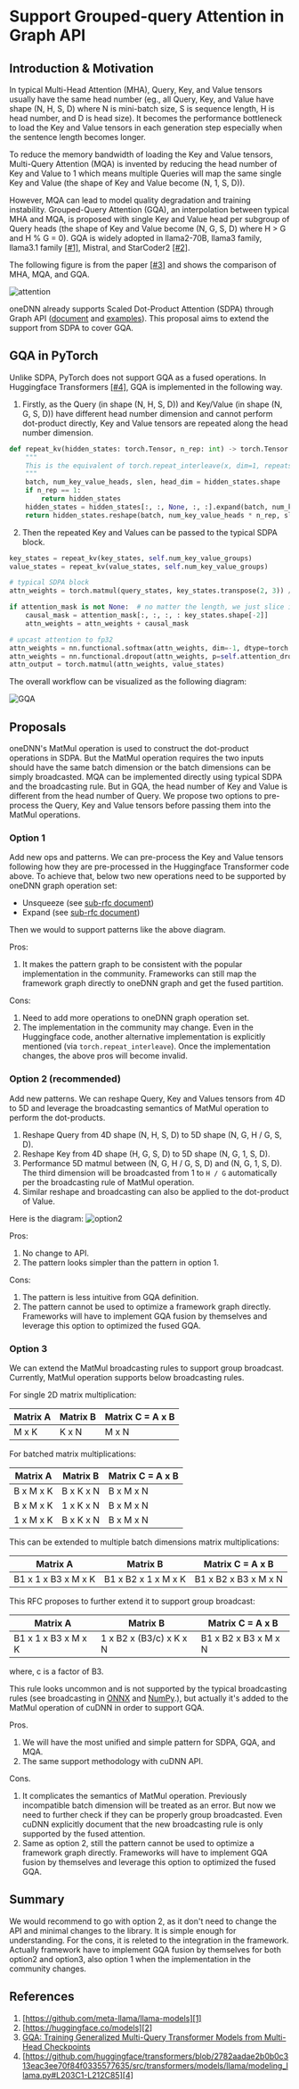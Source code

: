 # Support Grouped-query Attention in Graph API

## Introduction & Motivation

In typical Multi-Head Attention (MHA), Query, Key, and Value tensors usually
have the same head number (eg., all Query, Key, and Value have shape (N, H, S,
D) where N is mini-batch size, S is sequence length, H is head number, and D is
head size). It becomes the performance bottleneck to load the Key and Value
tensors in each generation step especially when the sentence length becomes
longer.

To reduce the memory bandwidth of loading the Key and Value tensors, Multi-Query
Attention (MQA) is invented by reducing the head number of Key and Value to 1
which means multiple Queries will map the same single Key and Value (the shape
of Key and Value become (N, 1, S, D)).

However, MQA can lead to model quality degradation and training instability.
Grouped-Query Attention (GQA), an interpolation between typical MHA and MQA, is
proposed with single Key and Value head per subgroup of Query heads (the shape
of Key and Value become (N, G, S, D) where H > G and H % G = 0). GQA is widely
adopted in llama2-70B, llama3 family, llama3.1 family [[#1]][1], Mistral, and
StarCoder2 [[#2]][2].

The following figure is from the paper [[#3]][3] and shows the comparison of
MHA, MQA, and GQA.

![attention](attention.png)

oneDNN already supports Scaled Dot-Product Attention (SDPA) through Graph API
([document](https://oneapi-src.github.io/oneDNN/dev_guide_graph_sdpa.html#doxid-dev-guide-graph-sdpa)
and
[examples](https://github.com/oneapi-src/oneDNN/blob/main/examples/graph/sdpa.cpp)).
This proposal aims to extend the support from SDPA to cover GQA.

## GQA in PyTorch

Unlike SDPA, PyTorch does not support GQA as a fused operations. In Huggingface
Transformers [[#4]][4], GQA is implemented in the following way.

1. Firstly, as the Query (in shape (N, H, S, D)) and Key/Value (in shape (N, G,
   S, D)) have different head number dimension and cannot perform dot-product
   directly, Key and Value tensors are repeated along the head number dimension.

  ```python
  def repeat_kv(hidden_states: torch.Tensor, n_rep: int) -> torch.Tensor:
      """
      This is the equivalent of torch.repeat_interleave(x, dim=1, repeats=n_rep). The hidden states go from (batch,num_key_value_heads, seqlen, head_dim) to (batch, num_attention_heads, seqlen, head_dim)
      """
      batch, num_key_value_heads, slen, head_dim = hidden_states.shape
      if n_rep == 1:
          return hidden_states
      hidden_states = hidden_states[:, :, None, :, :].expand(batch, num_key_value_heads, n_rep, slen, head_dim)
      return hidden_states.reshape(batch, num_key_value_heads * n_rep, slen, head_dim)
  ```

2. Then the repeated Key and Values can be passed to the typical SDPA block.

  ```python
  key_states = repeat_kv(key_states, self.num_key_value_groups)
  value_states = repeat_kv(value_states, self.num_key_value_groups)

  # typical SDPA block
  attn_weights = torch.matmul(query_states, key_states.transpose(2, 3)) / math.sqrt(self.head_dim)

  if attention_mask is not None:  # no matter the length, we just slice it
      causal_mask = attention_mask[:, :, :, : key_states.shape[-2]]
      attn_weights = attn_weights + causal_mask

  # upcast attention to fp32
  attn_weights = nn.functional.softmax(attn_weights, dim=-1, dtype=torch.float32).to(query_states.dtype)
  attn_weights = nn.functional.dropout(attn_weights, p=self.attention_dropout, training=self.training)
  attn_output = torch.matmul(attn_weights, value_states)
  ```

The overall workflow can be visualized as the following diagram:

![GQA](GQA.png)

## Proposals

oneDNN's MatMul operation is used to construct the dot-product operations in
SDPA. But the MatMul operation requires the two inputs should have the same
batch dimension or the batch dimensions can be simply broadcasted. MQA can be
implemented directly using typical SDPA and the broadcasting rule. But in GQA,
the head number of Key and Value is different from the head number of Query. We
propose two options to pre-process the Query, Key and Value tensors before
passing them into the MatMul operations.

### Option 1

Add new ops and patterns. We can pre-process the Key and Value tensors following
how they are pre-processed in the Huggingface Transformer code above. To achieve
that, below two new operations need to be supported by oneDNN graph operation set:

- Unsqueeze (see [sub-rfc document](./unsqueeze_and_expand.md))
- Expand (see [sub-rfc document](./unsqueeze_and_expand.md))

Then we would to support patterns like the above diagram.

Pros:

1. It makes the pattern graph to be consistent with the popular implementation
   in the community. Frameworks can still map the framework graph directly to
   oneDNN graph and get the fused partition.

Cons:

1. Need to add more operations to oneDNN graph operation set.
2. The implementation in the community may change. Even in the Huggingface code,
   another alternative implementation is explicitly mentioned (via
   `torch.repeat_interleave`). Once the implementation changes, the above pros
   will become invalid.

### Option 2 (recommended)

Add new patterns. We can reshape Query, Key and Values tensors from 4D to 5D and
leverage the broadcasting semantics of MatMul operation to perform the dot-products.
  
1. Reshape Query from 4D shape (N, H, S, D) to 5D shape (N, G, H / G, S, D).
2. Reshape Key from 4D shape (H, G, S, D) to 5D shape (N, G, 1, S, D).
3. Performance 5D matmul between (N, G, H / G, S, D) and (N, G, 1, S, D). The
   third dimension will be broadcasted from 1 to `H / G` automatically per the
   broadcasting rule of MatMul operation.
4. Similar reshape and broadcasting can also be applied to the dot-product of
   Value.

Here is the diagram:
![option2](option2.png)

Pros:

1. No change to API.
2. The pattern looks simpler than the pattern in option 1.

Cons:

1. The pattern is less intuitive from GQA definition.
2. The pattern cannot be used to optimize a framework graph directly. Frameworks
   will have to implement GQA fusion by themselves and leverage this option to
   optimized the fused GQA.

### Option 3

We can extend the MatMul broadcasting rules to support group broadcast.
Currently, MatMul operation supports below broadcasting rules.

For single 2D matrix multiplication:

| Matrix A | Matrix B | Matrix C = A x B |
| --       | --       | --               |
| M x K    | K x N    | M x N            |

For batched matrix multiplications:

| Matrix A   | Matrix B   | Matrix C = A x B |
| --         | --         | --               |
| B x M x K  | B x K x N  | B x M x N        |
| B x M x K  | 1 x K x N  | B x M x N        |
| 1 x M x K  | B x K x N  | B x M x N        |

This can be extended to multiple batch dimensions matrix multiplications:

| Matrix A              | Matrix B              | Matrix C = A x B      |
| --                    | --                    | --                    |
| B1 x 1 x B3 x M x K   | B1 x B2 x 1 x M x K   | B1 x B2 x B3 x M x N  |

This RFC proposes to further extend it to support group broadcast:

| Matrix A              | Matrix B                | Matrix C = A x B      |
| --                    | --                      | --                    |
| B1 x 1 x B3 x M x K   | 1 x B2 x (B3/c) x K x N | B1 x B2 x B3 x M x N  |

where, c is a factor of B3.

This rule looks uncommon and is not supported by the typical broadcasting rules
(see broadcasting in
[ONNX](https://github.com/onnx/onnx/blob/main/docs/Broadcasting.md) and
[NumPy](https://numpy.org/doc/stable/user/basics.broadcasting.html#general-broadcasting-rules).),
but actually it's added to the MatMul operation of cuDNN in order to support
GQA.

Pros.

1. We will have the most unified and simple pattern for SDPA, GQA, and MQA.
2. The same support methodology with cuDNN API.

Cons.

1. It complicates the semantics of MatMul operation. Previously incompatible
   batch dimension will be treated as an error. But now we need to further check
   if they can be properly group broadcasted. Even cuDNN explicitly document
   that the new broadcasting rule is only supported by the fused attention.
2. Same as option 2, still the pattern cannot be used to optimize a framework
   graph directly. Frameworks will have to implement GQA fusion by themselves
   and leverage this option to optimized the fused GQA.

## Summary
We would recommend to go with option 2, as it don't need to change the API and
minimal changes to the library. It is simple enough for understanding. For the
cons, it is releted to the integration in the framework. Actually framework have
to implement GQA fusion by themselves for both option2 and option3, also option
1 when the implementation in the community changes.

## References

1. [https://github.com/meta-llama/llama-models][1]
2. [https://huggingface.co/models][2]
3. [GQA: Training Generalized Multi-Query Transformer Models from Multi-Head
   Checkpoints][3]
4. [https://github.com/huggingface/transformers/blob/2782aadae2b0b0c313eac3ee70f84f0335577635/src/transformers/models/llama/modeling_llama.py#L203C1-L212C85][4]

[1]: https://github.com/meta-llama/llama-models
[2]: https://huggingface.co/models
[3]: https://arxiv.org/pdf/2305.13245
[4]: https://github.com/huggingface/transformers/blob/2782aadae2b0b0c313eac3ee70f84f0335577635/src/transformers/models/llama/modeling_llama.py#L203C1-L212C85 
